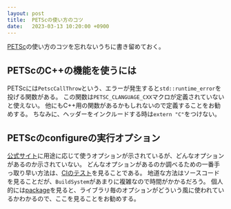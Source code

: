 ```yaml
---
layout: post
title:  PETScの使い方のコツ
date:   2023-03-13 10:20:00 +0900
---
```

[PETSc](https://petsc.org/release/)の使い方のコツを忘れないうちに書き留めておく。

## PETScのC++の機能を使うには
PETScには`PetscCallThrow`という、エラーが発生すると`std::runtime_error`を投げる関数がある。
この関数は`PETSC_CLANGUAGE_CXX`マクロが定義されていないと使えない。
他にもC++用の関数があるかもしれないので定義することをお勧めする。
ちなみに、ヘッダーをインクルードする時は`extern "C"`をつけない。

## PETScのconfigureの実行オプション
[公式サイト](https://petsc.org/release/install/install/)に用途に応じて使うオプションが示されているが、どんなオプションがあるのか示されていない。
どんなオプションがあるのか調べるための一番手っ取り早い方法は、[CIのテスト](https://gitlab.com/petsc/petsc/-/tree/main/config/examples)を見ることである。
地道な方法はソースコードを見ることだが、`BuildSystem`があまりに複雑なので時間がかかるだろう。
個人的には[package](https://gitlab.com/petsc/petsc/-/tree/main/config/BuildSystem/config/packages)を見ると、ライブラリ毎のオプションがどういう風に使われているかわかるので、ここを見ることをお勧めする。
